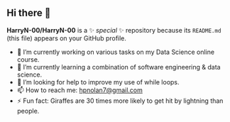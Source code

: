 ## Hi there 👋

**HarryN-00/HarryN-00** is a ✨ _special_ ✨ repository because its `README.md` (this file) appears on your GitHub profile.


- 🔭 I’m currently working on various tasks on my Data Science online course.
- 🌱 I’m currently learning a combination of software engineering & data science.
- 🤔 I’m looking for help to improve my use of while loops.
- 📫 How to reach me: hpnolan7@gmail.com
- ⚡ Fun fact: Giraffes are 30 times more likely to get hit by lightning than people.
